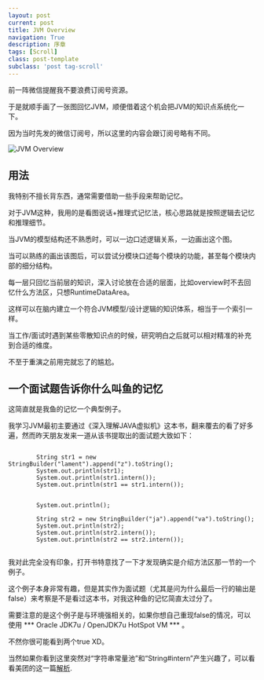 ```yaml
---
layout: post
current: post
title: JVM Overview
navigation: True
description: 序章
tags: [Scroll]
class: post-template
subclass: 'post tag-scroll'
---
```


前一阵微信提醒我不要浪费订阅号资源。

于是就顺手画了一张图回忆JVM，顺便借着这个机会把JVM的知识点系统化一下。

因为当时先发的微信订阅号，所以这里的内容会跟订阅号略有不同。

![JVM Overview](https://lament-z.com/assets/images/JVM/JVM-Overview.jpg)

## 用法  

我特别不擅长背东西，通常需要借助一些手段来帮助记忆。

对于JVM这种，我用的是看图说话+推理式记忆法，核心思路就是按照逻辑去记忆和推理细节。  

当JVM的模型结构还不熟悉时，可以一边口述逻辑关系，一边画出这个图。

当可以熟练的画出该图后，可以尝试分模块口述每个模块的功能，甚至每个模块内部的细分结构。

每一层只回忆当前层的知识，深入讨论放在合适的层面，比如overview时不去回忆什么方法区，只想RuntimeDataArea。

这样可以在脑内建立一个符合JVM模型/设计逻辑的知识体系，相当于一个索引一样。

当工作/面试时遇到某些零散知识点的时候，研究明白之后就可以相对精准的补充到合适的维度。

不至于重演之前用完就忘了的尴尬。

## 一个面试题告诉你什么叫鱼的记忆

这简直就是我鱼的记忆一个典型例子。

我学习JVM最初主要通过《深入理解JAVA虚拟机》这本书，翻来覆去的看了好多遍，然而昨天朋友发来一道从该书提取出的面试题大致如下：

```

        String str1 = new StringBuilder("lament").append("z").toString();
        System.out.println(str1);
        System.out.println(str1.intern());
        System.out.println(str1 == str1.intern());


        System.out.println();

        String str2 = new StringBuilder("ja").append("va").toString();
        System.out.println(str2);
        System.out.println(str2.intern());
        System.out.println(str2 == str2.intern());


```

我对此完全没有印象，打开书特意找了一下才发现确实是介绍方法区那一节的一个例子。

这个例子本身非常有趣，但是其实作为面试题（尤其是问为什么最后一行的输出是false）来考察是不是看过这本书，对我这种鱼的记忆简直太过分了。

需要注意的是这个例子是与环境强相关的，如果你想自己重现false的情况，可以使用 *** Oracle JDK7u / OpenJDK7u HotSpot VM *** 。

不然你很可能看到两个true XD。

当然如果你看到这里突然对“字符串常量池”和“String#intern”产生兴趣了，可以看看美团的这一篇[解析](https://tech.meituan.com/2014/03/06/in-depth-understanding-string-intern.html).
